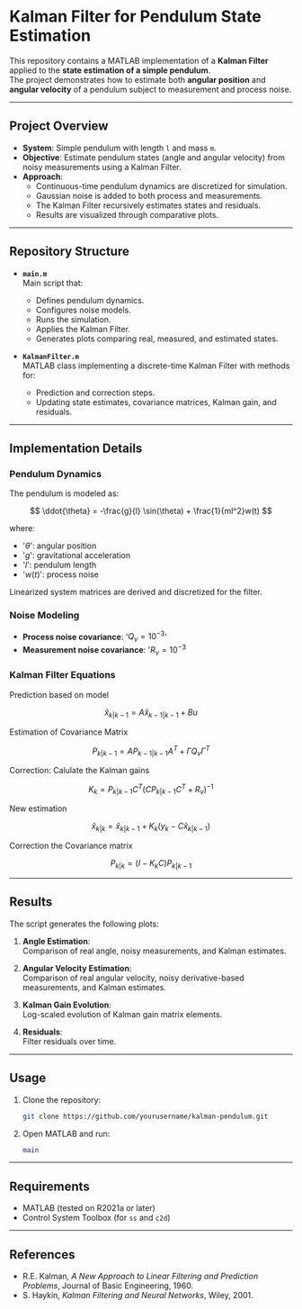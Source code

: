 # Kalman Filter for Pendulum State Estimation

This repository contains a MATLAB implementation of a **Kalman Filter** applied to the **state estimation of a simple pendulum**.  
The project demonstrates how to estimate both **angular position** and **angular velocity** of a pendulum subject to measurement and process noise.

---

## Project Overview

- **System**: Simple pendulum with length `l` and mass `m`.  
- **Objective**: Estimate pendulum states (angle and angular velocity) from noisy measurements using a Kalman Filter.  
- **Approach**:
  - Continuous-time pendulum dynamics are discretized for simulation.  
  - Gaussian noise is added to both process and measurements.  
  - The Kalman Filter recursively estimates states and residuals.  
  - Results are visualized through comparative plots.  

---

## Repository Structure

- **`main.m`**  
  Main script that:
  - Defines pendulum dynamics.  
  - Configures noise models.  
  - Runs the simulation.  
  - Applies the Kalman Filter.  
  - Generates plots comparing real, measured, and estimated states.  

- **`KalmanFilter.m`**  
  MATLAB class implementing a discrete-time Kalman Filter with methods for:
  - Prediction and correction steps.  
  - Updating state estimates, covariance matrices, Kalman gain, and residuals.  

---

## Implementation Details

### Pendulum Dynamics

The pendulum is modeled as:

$$
\ddot{\theta} = -\frac{g}{l} \sin(\theta) + \frac{1}{ml^2}w(t)
$$

where:
- '$\theta$': angular position  
- '$g$': gravitational acceleration  
- '$l$': pendulum length  
- '$w(t)$': process noise  

Linearized system matrices are derived and discretized for the filter.

### Noise Modeling

- **Process noise covariance**: '$Q_v = 10^{-3}$' 
- **Measurement noise covariance**: '$R_v = 10^{-3}$  

### Kalman Filter Equations

Prediction based on model

$$
\hat{x}_{k|k-1} = A \hat{x}_{k-1|k-1} + Bu
$$

Estimation of Covariance Matrix

$$
P_{k|k-1} = A P_{k-1|k-1} A^T + \Gamma Q_v \Gamma^T
$$

Correction:
Calulate the Kalman gains

$$
K_k = P_{k|k-1} C^T \left(C P_{k|k-1} C^T + R_v\right)^{-1}
$$

New estimation

$$
\hat{x}_{k|k} = \hat{x}_{k|k-1} + K_k (y_k - C \hat{x}_{k|k-1})
$$

Correction the Covariance matrix

$$
P_{k|k} = (I - K_k C) P_{k|k-1} 
$$


---

## Results

The script generates the following plots:

1. **Angle Estimation**:  
   Comparison of real angle, noisy measurements, and Kalman estimates.

2. **Angular Velocity Estimation**:  
   Comparison of real angular velocity, noisy derivative-based measurements, and Kalman estimates.

3. **Kalman Gain Evolution**:  
   Log-scaled evolution of Kalman gain matrix elements.

4. **Residuals**:  
   Filter residuals over time.

---

## Usage

1. Clone the repository:
   ```bash
   git clone https://github.com/yourusername/kalman-pendulum.git
   ```
2. Open MATLAB and run:
   ```matlab
   main
   ```

---

## Requirements

- MATLAB (tested on R2021a or later)  
- Control System Toolbox (for `ss` and `c2d`)  

---

## References

- R.E. Kalman, *A New Approach to Linear Filtering and Prediction Problems*, Journal of Basic Engineering, 1960.  
- S. Haykin, *Kalman Filtering and Neural Networks*, Wiley, 2001.  
